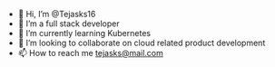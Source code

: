 - 👋 Hi, I’m @Tejasks16
- 👀 I’m a full stack developer
- 🌱 I’m currently learning Kubernetes
- 💞️ I’m looking to collaborate on cloud related product development
- 📫 How to reach me tejasks@mail.com

<!---
Tejasks16/Tejasks16 is a ✨ special ✨ repository because its `README.md` (this file) appears on your GitHub profile.
You can click the Preview link to take a look at your changes.
--->
